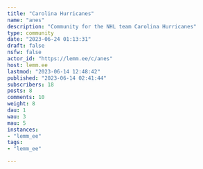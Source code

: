```yaml
---
title: "Carolina Hurricanes" 
name: "anes"
description: "Community for the NHL team Carolina Hurricanes"
type: community
date: "2023-06-24 01:13:31"
draft: false
nsfw: false
actor_id: "https://lemm.ee/c/anes"
host: lemm.ee
lastmod: "2023-06-14 12:48:42"
published: "2023-06-14 02:41:44"
subscribers: 18
posts: 8
comments: 10
weight: 8
dau: 1
wau: 3
mau: 5
instances:
- "lemm_ee"
tags: 
- "lemm_ee"

---
```

